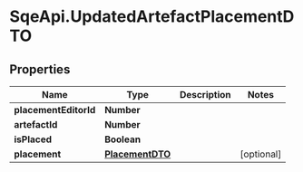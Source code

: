 # SqeApi.UpdatedArtefactPlacementDTO

## Properties

Name | Type | Description | Notes
------------ | ------------- | ------------- | -------------
**placementEditorId** | **Number** |  | 
**artefactId** | **Number** |  | 
**isPlaced** | **Boolean** |  | 
**placement** | [**PlacementDTO**](PlacementDTO.md) |  | [optional] 


